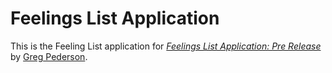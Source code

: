 # Feelings List Application

This is the Feeling List application for
[*Feelings List Application: Pre Release*](http://nsightdevelopment.com/)
by [Greg Pederson](http://gregpederson.com/).
